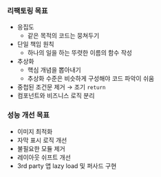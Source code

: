 ### 리팩토링 목표

- 응집도
    - 같은 목적의 코드는 뭉쳐두기
- 단일 책임 원칙
    - 하나의 일을 하는 뚜렷한 이름의 함수 작성
- 추상화
    - 핵심 개념을 뽑아내기
    - 추상화 수준은 비슷하게 구성해야 코드 파악이 쉬움
- 중첩된 조건문 제거 → 조기 `return`
- 컴포넌트와 비즈니스 로직 분리

### 성능 개선 목표

- 이미지 최적화
- 자막 표시 로직 개선
- 불필요한 모듈 제거
- 레이아웃 쉬프트 개선
- 3rd party 앱 lazy load 및 퍼사드 구현
